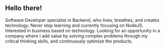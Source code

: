 ## Hello there!   

Software Developer specialist in Backend, who lives, breathes, and creates technology.
Never stop learning and currently focusing on NodeJS. Interested in business based on technology.
Looking for an opportunity in a company where I add value by solving complex problems
through my critical thinking skills, and continuously optimize the products.
